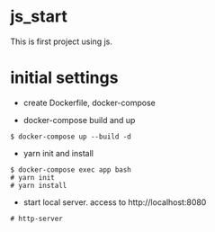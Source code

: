 # js_start
This is first project using js.

# initial settings

* create Dockerfile, docker-compose

* docker-compose build and up

```
$ docker-compose up --build -d
```

* yarn init and install

```
$ docker-compose exec app bash
# yarn init
# yarn install
```

* start local server. access to http://localhost:8080

```
# http-server
```